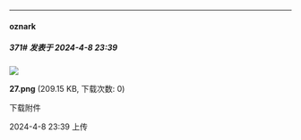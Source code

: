 ﻿
*****

####  oznark  
##### 371#       发表于 2024-4-8 23:39

<img src="https://img.saraba1st.com/forum/202404/08/083940i3cu09ppzu05p3hg.png" referrerpolicy="no-referrer">

<strong>27.png</strong> (209.15 KB, 下载次数: 0)

下载附件

2024-4-8 23:39 上传

